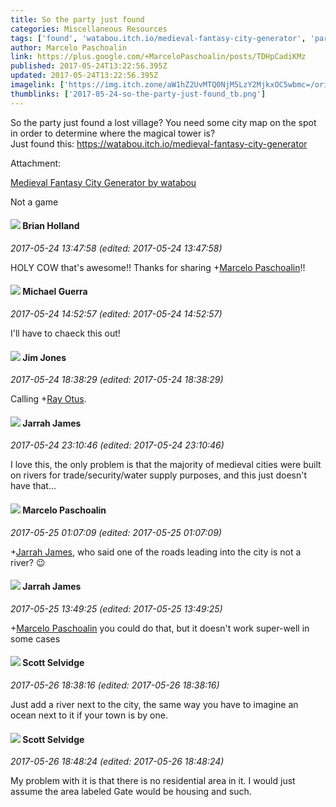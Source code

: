 ```yaml
---
title: So the party just found
categories: Miscellaneous Resources
tags: ['found', 'watabou.itch.io/medieval-fantasy-city-generator', 'party', 'village']
author: Marcelo Paschoalin
link: https://plus.google.com/+MarceloPaschoalin/posts/TDHpCadiKMz
published: 2017-05-24T13:22:56.395Z
updated: 2017-05-24T13:22:56.395Z
imagelink: ['https://img.itch.zone/aW1hZ2UvMTQ0NjM5LzY2MjkxOC5wbmc=/original/0mTOdo.png']
thumblinks: ['2017-05-24-so-the-party-just-found_tb.png']
---
```


So the party just found a lost village? You need some city map on the spot in order to determine where the magical tower is?<br />Just found this: <a href="https://watabou.itch.io/medieval-fantasy-city-generator" class="ot-anchor">https://watabou.itch.io/medieval-fantasy-city-generator</a>


Attachment:

<a href='https://watabou.itch.io/medieval-fantasy-city-generator'>Medieval Fantasy City Generator by watabou</a>


Not a game
<div id='comment z13cwjmoorzljrqow04cjj5hekycg55rcqo0k'>
  <h4><img src='{{site.baseurl}}//images/avatars/101824580455031797035_photo.jpg'> Brian Holland</h4>
      <p><cite>2017-05-24 13:47:58 (edited: 2017-05-24 13:47:58)</cite></p>
        <p>HOLY COW that&#39;s awesome!! Thanks for sharing <span class="proflinkWrapper"><span class="proflinkPrefix">+</span><a class="proflink" href="https://plus.google.com/107338296656333320250" oid="107338296656333320250">Marcelo Paschoalin</a></span>!!</p>
</div>
        

<div id='comment z13cwjmoorzljrqow04cjj5hekycg55rcqo0k'>
  <h4><img src='{{site.baseurl}}//images/avatars/100480375677546633004_photo.jpg'> Michael Guerra</h4>
      <p><cite>2017-05-24 14:52:57 (edited: 2017-05-24 14:52:57)</cite></p>
        <p>I&#39;ll have to chaeck this out!</p>
</div>
        

<div id='comment z13cwjmoorzljrqow04cjj5hekycg55rcqo0k'>
  <h4><img src='{{site.baseurl}}//images/avatars/114075227630675466545_photo.jpg'> Jim Jones</h4>
      <p><cite>2017-05-24 18:38:29 (edited: 2017-05-24 18:38:29)</cite></p>
        <p>Calling <span class="proflinkWrapper"><span class="proflinkPrefix">+</span><a class="proflink" href="https://plus.google.com/100495092599585582455" oid="100495092599585582455">Ray Otus</a></span>.</p>
</div>
        

<div id='comment z13cwjmoorzljrqow04cjj5hekycg55rcqo0k'>
  <h4><img src='{{site.baseurl}}//images/avatars/108001625414701725812_photo.jpg'> Jarrah James</h4>
      <p><cite>2017-05-24 23:10:46 (edited: 2017-05-24 23:10:46)</cite></p>
        <p>I love this, the only problem is that the majority of medieval cities were built on rivers for trade/security/water supply purposes, and this just doesn&#39;t have that...</p>
</div>
        

<div id='comment z13cwjmoorzljrqow04cjj5hekycg55rcqo0k'>
  <h4><img src='{{site.baseurl}}//images/avatars/107338296656333320250_photo.jpg'> Marcelo Paschoalin</h4>
      <p><cite>2017-05-25 01:07:09 (edited: 2017-05-25 01:07:09)</cite></p>
        <p><span class="proflinkWrapper"><span class="proflinkPrefix">+</span><a class="proflink" href="https://plus.google.com/108001625414701725812" oid="108001625414701725812">Jarrah James</a></span>​, who said one of the roads leading into the city is not a river? 😉</p>
</div>
        

<div id='comment z13cwjmoorzljrqow04cjj5hekycg55rcqo0k'>
  <h4><img src='{{site.baseurl}}//images/avatars/108001625414701725812_photo.jpg'> Jarrah James</h4>
      <p><cite>2017-05-25 13:49:25 (edited: 2017-05-25 13:49:25)</cite></p>
        <p><span class="proflinkWrapper"><span class="proflinkPrefix">+</span><a class="proflink" href="https://plus.google.com/107338296656333320250" oid="107338296656333320250">Marcelo Paschoalin</a></span> you could do that, but it doesn&#39;t work super-well in some cases</p>
</div>
        

<div id='comment z13cwjmoorzljrqow04cjj5hekycg55rcqo0k'>
  <h4><img src='{{site.baseurl}}//images/avatars/102860402526090415450_photo.jpg'> Scott Selvidge</h4>
      <p><cite>2017-05-26 18:38:16 (edited: 2017-05-26 18:38:16)</cite></p>
        <p>Just add a river next to the city, the same way you have to imagine an ocean next to it if your town is by one.</p>
</div>
        

<div id='comment z13cwjmoorzljrqow04cjj5hekycg55rcqo0k'>
  <h4><img src='{{site.baseurl}}//images/avatars/102860402526090415450_photo.jpg'> Scott Selvidge</h4>
      <p><cite>2017-05-26 18:48:24 (edited: 2017-05-26 18:48:24)</cite></p>
        <p>My problem with it is that there is no residential area in it. I would just assume the area labeled Gate would be housing and such.</p>
</div>
        